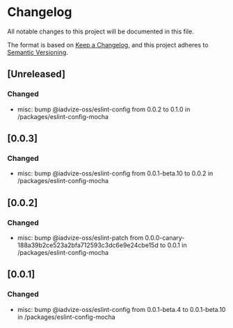 # Changelog

All notable changes to this project will be documented in this file.

The format is based on [Keep a Changelog](https://keepachangelog.com/en/1.0.0/),
and this project adheres to [Semantic Versioning](https://semver.org/spec/v2.0.0.html).

## [Unreleased]

### Changed
- misc: bump @iadvize-oss/eslint-config from 0.0.2 to 0.1.0 in /packages/eslint-config-mocha

## [0.0.3]

### Changed

-   misc: bump @iadvize-oss/eslint-config from 0.0.1-beta.10 to 0.0.2 in /packages/eslint-config-mocha

## [0.0.2]

### Changed

-   misc: bump @iadvize-oss/eslint-patch from 0.0.0-canary-188a39b2ce523a2bfa712593c3dc6e9e24cbe15d to 0.0.1 in /packages/eslint-config-mocha

## [0.0.1]

### Changed

-   misc: bump @iadvize-oss/eslint-config from 0.0.1-beta.4 to 0.0.1-beta.10 in /packages/eslint-config-mocha
